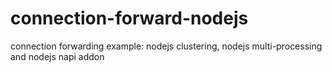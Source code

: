 # connection-forward-nodejs

connection forwarding example: nodejs clustering, nodejs multi-processing and nodejs napi addon

